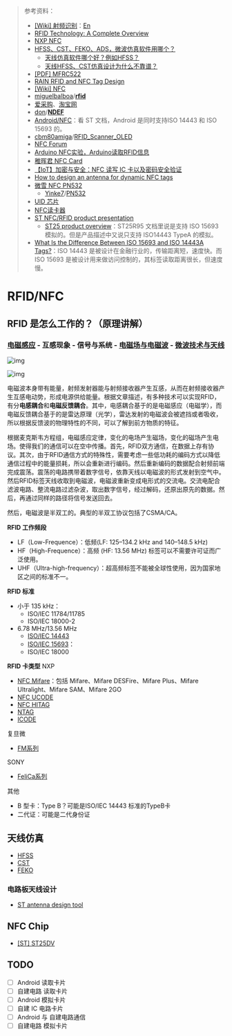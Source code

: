 > 参考资料：
>
> - [[Wiki] 射频识别](https://zh.wikipedia.org/wiki/%E5%B0%84%E9%A2%91%E8%AF%86%E5%88%AB)：[En](https://en.wikipedia.org/wiki/Radio-frequency_identification)
> - [RFID Technology: A Complete Overview](https://www.electronicsforu.com/technology-trends/rfid-technology-complete-overview)
> - [NXP NFC](https://www.nxp.com.cn/products/rfid-nfc:RFID-NFC)
> - [HFSS、CST、FEKO、ADS，微波仿真软件用哪个？](https://www.bilibili.com/read/cv11820471)
>   - [天线仿真软件哪个好？例如HFSS？](https://www.zhihu.com/question/29506002)
>   - [天线HFSS、CST仿真设计为什么不靠谱？](http://www.360doc.com/content/19/1117/18/36367108_873757028.shtml)
> - [[PDF] MFRC522](https://www.nxp.com.cn/docs/en/data-sheet/MFRC522.pdf)
> - [RAIN RFID and NFC Tag Design](https://voyantic.com/rfid-tag-design/)
> - [[Wiki] NFC](https://en.wikipedia.org/wiki/Near-field_communication)
> - [miguelbalboa](https://github.com/miguelbalboa)/**[rfid](https://github.com/miguelbalboa/rfid)**
> - [爱采购](https://b2b.baidu.com/s?q=MFRC522&from=search&fid=67174400%2C1651636003010&pi=b2b.s.search...273966187815426)、[淘宝网](https://item.taobao.com/item.htm?spm=a230r.1.14.219.40f637a7fru8m4&id=658178661866&ns=1&abbucket=14#detail)
> - [don](https://github.com/don)/[**NDEF**](https://github.com/don/NDEF)
> - [Android/NFC](https://developer.android.com/guide/topics/connectivity/nfc)：看 ST 文档，Android 是同时支持ISO 14443 和 ISO 15693 的。
> - [cbm80amiga](https://github.com/cbm80amiga)/[RFID_Scanner_OLED](https://github.com/cbm80amiga/RFID_Scanner_OLED)
> - [NFC Forum](http://www.nfc-forum.org/)
> - [Arduino NFC实验，Arduino读取RFID信息](https://www.phodal.com/blog/arduino-nfc-pn532-dfrobot-pn532-nfc/)
> - [稚晖君 NFC Card](https://github.com/peng-zhihui/L-ink_Card)
> - [【IoT】加密与安全：NFC 读写 IC 卡以及密码安全验证](https://blog.51cto.com/u_15284384/3050927)
> - [How to design an antenna for dynamic NFC tags](https://www.st.com/resource/en/application_note/cd00232630-how-to-design-an-antenna-for-dynamic-nfc-tags-stmicroelectronics.pdf)
> - [微雪 NFC PN532](https://item.jd.com/65256486831.html)
>   - [Yinke7](https://github.com/Yinke7)/[PN532](https://github.com/Yinke7/PN532)
> - [UID 芯片](https://item.taobao.com/item.htm?spm=a230r.1.14.46.bd1f3907pObgDv&id=612544062808&ns=1&abbucket=11#detail)
> - [NFC读卡器](https://www.nxp.com.cn/products/rfid-nfc/nfc-hf/nfc-readers:NFC-READER)
> - [ST NFC/RFID product presentation](https://www.st.com/content/ccc/resource/sales_and_marketing/presentation/product_presentation/group1/a9/5d/77/96/be/9a/48/7e/ST25_NFC_RFID_product_overview/files/ST25_product_overview.pdf/jcr:content/translations/en.ST25_product_overview.pdf)
>   - [ST25 product overview](https://www.st.com/content/ccc/resource/sales_and_marketing/presentation/product_presentation/group0/fd/7f/ea/d5/2b/b2/4b/d6/ST25R95_product_presentation_jan2019/files/ST25R95product_presentation-Jan2019.pdf/jcr:content/translations/en.ST25R95product_presentation-Jan2019.pdf)：ST25R95 文档里说是支持 ISO 15693 模拟的。但是产品描述中又说只支持 ISO14443 TypeA 的模拟。
> - [What Is the Difference Between ISO 15693 and ISO 14443A Tags?](https://www.rfidjournal.com/question/what-is-the-difference-between-iso-15693-and-iso-14443a-tags)：ISO 14443 是被设计在金融行业的，传输距离短，速度快。而 ISO 15693 是被设计用来做访问控制的，其标签读取距离很长，但速度慢。

# RFID/NFC

## RFID 是怎么工作的？（原理讲解）

### [电磁感应](https://zh.wikipedia.org/wiki/%E7%94%B5%E7%A3%81%E6%84%9F%E5%BA%94) - 互感现象 - 信号与系统 - [电磁场与电磁波]([电磁场与电磁波](https://www.icourse163.org/course/NJTU-1002535019?tid=1465164447)) - [微波技术与天线](https://www.icourse163.org/learn/XDU-1206399806?tid=1466861470#/learn/announce)

![img](../../../../../../../Changes729_image/raw/main/ln/README/2022-04-24-153333_1293x440_scrot.png)

![img](../../../../../../../Changes729_image/raw/main/ln/README/Induction_experiment.png)

电磁波本身带有能量，射频发射器能与射频接收器产生互感，从而在射频接收器产生互感电动势，形成电源供给能量。根据文章描述，有多种技术可以实现RFID，有分**电感耦合**和**电磁反馈耦合**。其中，电感耦合基于的是电磁感应（电磁学），而电磁反馈耦合基于的是雷达原理（光学），雷达发射的电磁波会被遮挡或者吸收，所以根据反馈波的物理特性的不同，可以了解到前方物质的特征。

根据麦克斯韦方程组，电磁感应定律，变化的电场产生磁场，变化的磁场产生电场。使得我们的通信可以在空中传播。首先，RFID双方通信，在数据上存有协议。其次，由于RFID通信方式的特殊性，需要考虑一些低功耗的编码方式以降低通信过程中的能量损耗，所以会重新进行编码。然后重新编码的数据配合射频前端完成震荡。震荡的电路携带着数字信号，依靠天线以电磁波的形式发射到空气中。然后RFID标签天线收取到电磁波，电磁波重新变成电形式的交流电。交流电配合滤波电路、整流电路过滤杂波，取出数字信号，经过解码，还原出原先的数据。然后，再通过同样的路径将信号发送回去。

然后，电磁波是半双工的。典型的半双工协议包括了CSMA/CA。

**RFID 工作频段**

- LF（Low-Frequence）：低频(LF: 125–134.2 kHz and 140–148.5 kHz)
- HF（High-Frequence）：高频 (HF: 13.56 MHz) 标签可以不需要许可证而广泛使用。
- UHF（Ultra-high-frequency）：超高频标签不能被全球性使用，因为国家地区之间的标准不一。


**RFID 标准**
- 小于 135 kHz：
  - ISO/IEC 11784/11785
  - ISO/IEC 18000-2
- 6.78 MHz/13.56 MHz
  - [ISO/IEC 14443](https://www.iso.org/search.html?q=ISO%2FIEC%2014443&hPP=10&idx=all_en&p=0&hFR%5Bcategory%5D%5B0%5D=standard)
  - [ISO/IEC 15693](https://en.wikipedia.org/wiki/ISO/IEC_15693)：
  - ISO/IEC 18000

**RFID 卡类型**
NXP
- [NFC Mifare](https://www.nxp.com.cn/products/rfid-nfc/mifare-hf:MC_53422)：包括 Mifare、Mifare DESFire、Mifare Plus、Mifare Ultralight、Mifare SAM、Mifare 2GO
- [NFC UCODE](https://www.nxp.com.cn/products/rfid-nfc/ucode-rain-rfid-uhf:MC_50483)
- [NFC HITAG](https://www.nxp.com.cn/products/rfid-nfc/hitag-lf:MC_42027)
- [NTAG](https://www.nxp.com.cn/products/rfid-nfc/nfc-hf/ntag-for-tags-labels:NTAG-TAGS-AND-LABELS)
- [ICODE](https://www.nxp.com.cn/products/rfid-nfc/nfc-hf/icode:MC_42024)

复旦微

- [FM系列](http://fmsh.com/7e67a741-a1ed-718d-15e3-83bdb6ecf4fa/)

SONY

- [FeliCa系列](https://www.sony.net/Products/felica/)

其他

- B 型卡：Type B？可能是ISO/IEC 14443 标准的TypeB卡
- 二代证：可能是二代身份证



## 天线仿真

- [HFSS](https://www.ansys.com/products/electronics/ansys-hfss)
- [CST](https://www.3ds.com/zh//)
- [FEKO](https://www.altair.com/)

### 电路板天线设计

- [ST antenna design tool](https://www.st.com/content/st_com/zh/support/resources/edesign.html)

## NFC Chip

- [[ST] ST25DV](https://pdf1.alldatasheet.com/datasheet-pdf/view/1009237/STMICROELECTRONICS/ST25DV.html)


## TODO

- [ ] Android 读取卡片
- [ ] 自建电路 读取卡片
- [ ] Android 模拟卡片
- [ ] 自建 IC 电路卡片
- [ ] Android 与 自建电路通信
- [ ] 自建电路 模拟卡片